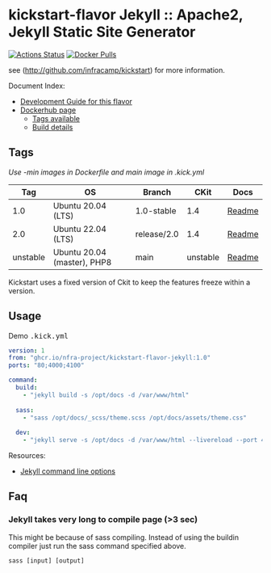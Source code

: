 
# kickstart-flavor Jekyll :: Apache2, Jekyll Static Site Generator

[![Actions Status](https://github.com/nfra-project/kickstart-flavor-jekyll/workflows/test/badge.svg)](https://github.com/nfra-project/kickstart-flavor-jekyll/actions)
[![Docker Pulls](https://img.shields.io/docker/pulls/nfra/kickstart-flavor-jekyll.svg)](https://github.com/nfra-project/kickstart-flavor-jekyll)

see (http://github.com/infracamp/kickstart) for more information.

Document Index:

- [Development Guide for this flavor](DEVELOPMENT.md)
- [Dockerhub page](https://hub.docker.com/r/nfra/kickstart-flavor-jekyll/)
    - [Tags available](https://hub.docker.com/r/nfra/kickstart-flavor-jekyll/tags/)
    - [Build details](https://hub.docker.com/r/nfra/kickstart-flavor-jekyll/builds/)


## Tags

*Use -min images in Dockerfile and main image in .kick.yml*

| Tag      | OS                          | Branch | CKit | Docs |
|----------|-----------------------------|--|------|------|
| 1.0      | Ubuntu 20.04 (LTS)          | 1.0-stable | 1.4  | [Readme](https://github.com/nfra-project/kickstart-flavor-jekyll/tree/1.0-stable) |
| 2.0      | Ubuntu 22.04 (LTS)          | release/2.0 | 1.4  | [Readme](https://github.com/nfra-project/kickstart-flavor-jekyll/tree/release/2.0) |
| unstable | Ubuntu 20.04 (master), PHP8 | main | unstable  | [Readme](https://github.com/nfra-project/kickstart-flavor-jekyll/) |

Kickstart uses a fixed version of Ckit to keep the features freeze within
a version.

## Usage

Demo <kbd>.kick.yml</kbd>

```yaml
version: 1
from: "ghcr.io/nfra-project/kickstart-flavor-jekyll:1.0"
ports: "80;4000;4100"

command:
  build:
    - "jekyll build -s /opt/docs -d /var/www/html"
  
  sass:
    - "sass /opt/docs/_scss/theme.scss /opt/docs/assets/theme.css"
  
  dev:
    - "jekyll serve -s /opt/docs -d /var/www/html --livereload --port 4000 --livereload-port 4100 --host 0.0.0.0"
```

Resources:
- [Jekyll command line options](https://jekyllrb.com/docs/configuration/options/)


## Faq

### Jekyll takes very long to compile page (>3 sec)

This might be because of sass compiling. Instead of using the buildin compiler
just run the sass command specified above.

```
sass [input] [output]
```
